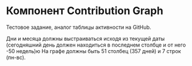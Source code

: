 # Компонент Contribution Graph

Тестовое задание, аналог таблицы активности на GitHub.

Дни и месяца должны выстраиваться исходя из текущей даты (сегодняшний день должен находиться в последнем столбце и от него -50 недель)ю
На графе должны быть 51 столбец (357 дней) и 7 строк (пн-вс).